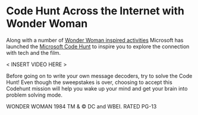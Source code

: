 # Code Hunt Across the Internet with Wonder Woman

Along with a number of [Wonder Woman inspired activities](https://www.microsoft.com/inculture/wonderwoman-1984) Microsoft has launched the [Microsoft Code Hunt](https://www.microsoft.com/inculture/wonderwoman-1984/#codehunt) to inspire you to explore the connection with tech and the film. 

< INSERT VIDEO HERE >

Before going on to write your own message decoders, try to solve the Code Hunt! Even though the sweepstakes is over, choosing to accept this Codehunt mission will help you wake up your mind and get your brain into problem solving mode. 

WONDER WOMAN 1984 TM & © DC and WBEI. RATED PG-13